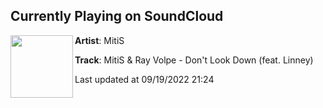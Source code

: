 ## Currently Playing on SoundCloud

[<img align="left" width="100" src="https://i1.sndcdn.com/artworks-nA5SxKmMOZv9MzBW-EMTHOw-t500x500.jpg">](https://soundcloud.com/mitis/dont-look-down)

**Artist**: MitiS 

**Track**: MitiS & Ray Volpe - Don't Look Down (feat. Linney)

Last updated at 09/19/2022 21:24
